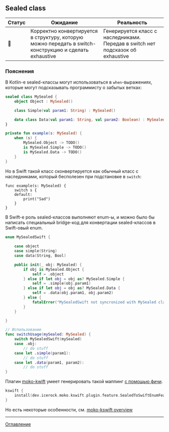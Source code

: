 ## Sealed class

| Статус          | Ожидание                                                                                               | Реальность                                                                      |
| --------------- | ------------------------------------------------------------------------------------------------------ | ------------------------------------------------------------------------------- |
| :no_entry_sign: | Корректно конвертируется в структуру, которую можно передать в switch-конструкцию и сделать exhaustive | Генерируется класс с наследниками. Передав в switch нет подсказок об exhaustive |

### Пояснения

В Kotlin-е sealed-классы могут использоваться в `when`-выражениях, которые могут подсказывать программисту 
о забытых ветках:

```kotlin
sealed class MySealed {
    object Object : MySealed()

    class Simple(val param1: String) : MySealed()

    data class Data(val param1: String, val param2: Boolean) : MySealed()
}

private fun example(s: MySealed) {
    when (s) {
        MySealed.Object -> TODO()
        is MySealed.Simple -> TODO()
        is MySealed.Data -> TODO()
    }
}
```

Но в Swift такой класс сконвертируется как обычный класс с наследниками, который бесполезен при подстановке в `switch`:

```switch
func example(s: MySealed) {
    switch s {
    default:
        print("Sad")
    }
}
```

В Swift-е роль sealed-классов выполняют enum-ы, и можно было бы написать специальный bridge-код для конвертации 
sealed-классов в Swift-овый enum.

```swift
enum MySealedSwift {
	
	case object 
	case simple(String)
	case data(String, Bool)

	public init(_ obj: MySealed) { 
		if obj is MySealed.Object { 
			self = .object
		} else if let obj = obj as? MySealed.Simple { 
			self = .simple(obj.param1) 
		} else if let obj = obj as? MySealed.Data { 
			self = .data(obj.param1, obj.param2) 
		} else { 
			fatalError("MySealedSwift not syncronized with MySealed class") 
		}
	}

}

// Использование
func switchUsage(mySealed: MySealed) {
	switch MySealedSwift(mySealed)
	case .obj:
		// do stuff
	case let .simple(param1):
		// do stuff
	case let .data(param1, param2):
		// do stuff
}
```

Плагин [moko-kwift](https://github.com/icerockdev/moko-kswift/) умеет генерировать такой маппинг 
[с помощью фичи](https://github.com/icerockdev/moko-kswift/blob/master/kswift-gradle-plugin/src/main/kotlin/dev/icerock/moko/kswift/plugin/feature/SealedToSwiftEnumFeature.kt).

```kotlin
kswift {
    install(dev.icerock.moko.kswift.plugin.feature.SealedToSwiftEnumFeature)
}
```

Но есть некоторые особенности, см. [moko-kswift overview](/docs/moko-kswift/Overview.md)

---
[Оглавление](/README.md)